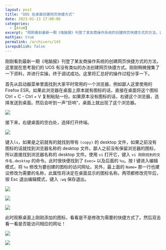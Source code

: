 ```yaml
---
layout: post
title: "UOS 在桌面创建网页快捷方式"
date: 2023-01-13 17:00:00
categories: 
  - [AtoW]
excerpt: "刚刚看到最新一期《电脑报》刊登了某友商操作系统的创建网页快捷方式的方法，这里就在思考我们的 UOS 有没有类似的办法创建网页快捷方式。刚刚稍微搜集了一下资料，并进行实操，终于调试成功。这里将汇总好的操作过程分享一下。"
mathjax: true
permalink: /archivers/143
isrepublish: false
---
```


刚刚看到最新一期《电脑报》刊登了某友商操作系统的创建网页快捷方式的方法，这里就在思考我们的 UOS 有没有类似的办法创建网页快捷方式。刚刚稍微搜集了一下资料，并进行实操，终于调试成功。这里将汇总好的操作过程分享一下。

首先从启动器菜单里面找到大家平时常用的一个浏览器，例如鄙人这里使用的 Firefox ESR。如果此浏览器在桌面上原本就有图标的话，直接在桌面将这个图标 Ctrl + C - Ctrl + V 复制粘贴一份。如果原本没有图标的话，右键这个浏览器，选择发送到桌面。然后会听到一声“巨响”，桌面上就出现了这个浏览器。

![](https://pic1.xuehuaimg.com/proxy/https://img-blog.csdnimg.cn/fad39855cb3749cba62ad527cee16f79.png)


接下来，右键桌面的空白处，选择打开终端。

![](https://pic1.xuehuaimg.com/proxy/https://img-blog.csdnimg.cn/2ccc6d56820b4d428c36368b92303b34.png)


键入```ls```，如果是之前就有的就找到带有 ```(copy)``` 的 desktop 文件，如果之前没有图标的话就找到浏览器名称的 desktop 文件。鄙人之前没有保留浏览器的图标，所以直接找到浏览器名称的 desktop 文件。使用 ```vi``` 打开它，键入 ```vi 刚刚找到的文件名.desktop``` 的命令。此时很快便找到了 ```Exec=``` 以及后面的 ```%u```。按 I 键进入编辑模式，将 ```%u``` 修改为要创建的图标的访问网址。另外，最上面的 ```Name=``` 那一行也建议修改为需要的名称，此属性将决定在桌面显示的图标名称。两项都修改完毕后，按 Esc 退出编辑模式，键入 ```:wq``` 保存退出。

![](https://pic1.xuehuaimg.com/proxy/https://img-blog.csdnimg.cn/180593b2f9bd4aa185c79db9d03b0835.png)

![](https://pic1.xuehuaimg.com/proxy/https://img-blog.csdnimg.cn/a66c949a4dcf4877af7ec49881688780.png)

![](https://pic1.xuehuaimg.com/proxy/https://img-blog.csdnimg.cn/e58ac27d66884af18f8820bb8920016c.png)

此时观察桌面上刚刚添加的图标，看看是不是修改为需要的快捷方式了。然后双击看一看是否能访问相应的网址！

![](https://pic1.xuehuaimg.com/proxy/https://img-blog.csdnimg.cn/2d638f47c209428b913c435e010bf084.png)


![](https://pic1.xuehuaimg.com/proxy/https://img-blog.csdnimg.cn/23183ae3b2af4e9b9cb657e2602c0624.png)


